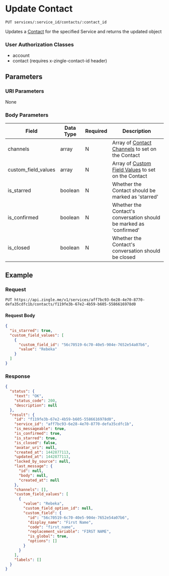 # Update Contact

    PUT services/:service_id/contacts/:contact_id
    
Updates a [Contact] for the specified Service and returns the updated object

### User Authorization Classes 
* account
* contact (requires x-zingle-contact-id header)

## Parameters
### URI Parameters
None
### Body Parameters
Field | Data Type | Required | Description
--- | --- | --- | ---
channels | array | N | Array of [Contact Channels] to set on the Contact
custom_field_values | array | N | Array of [Custom Field Values] to set on the Contact
is_starred | boolean |  N | Whether the Contact should be marked as 'starred'
is_confirmed | boolean | N | Whether the Contact's conversation should be marked as 'confirmed'
is_closed | boolean | N | Whether the Contact's conversation should be closed

## Example
### Request

    PUT https://api.zingle.me/v1/services/aff7bc93-6e28-4e70-8770-defa35cdfc1b/contacts/f119fe3b-67e2-4b59-b605-5586616978d0


#### Request Body    
```json
{
  "is_starred": true,
  "custom_field_values": [
    {
      "custom_field_id": "56c70519-6c70-40e5-904e-7652e54a07b6",
      "value": "Rebeka"
    }
  ]
}
```

### Response
``` json
{
  "status": {
    "text": "OK",
    "status_code": 200,
    "description": null
  },
  "result": {
    "id": "f119fe3b-67e2-4b59-b605-5586616978d0",
    "service_id": "aff7bc93-6e28-4e70-8770-defa35cdfc1b",
    "is_messageable": true,
    "is_confirmed": true,
    "is_starred": true,
    "is_closed": false,
    "avatar_uri": null,        
    "created_at": 1442877113,
    "updated_at": 1442877113,
    "locked_by_source": null,
    "last_message": {
      "id": null,
      "body": null,
      "created_at": null
    },
    "channels": [],
    "custom_field_values": [
      {
        "value": "Rebeka",
        "custom_field_option_id": null,
        "custom_field": {
          "id": "56c70519-6c70-40e5-904e-7652e54a07b6",
          "display_name": "First Name",
          "code": "first_name",
          "replacement_variable": "FIRST NAME",
          "is_global": true,
          "options": []
        }
      }
    ],
    "labels": []
  }
}
```

[Contact]: README.md
[Custom Field Values]: /custom_field_values/README.md
[Contact Channels]: /contact_channels/README.md
